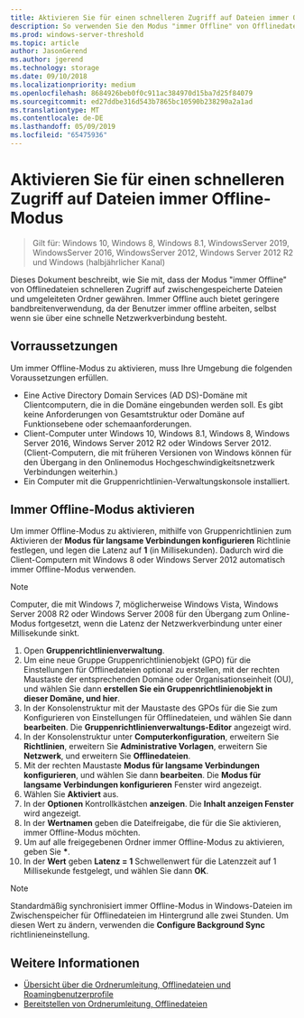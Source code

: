 ```yaml
---
title: Aktivieren Sie für einen schnelleren Zugriff auf Dateien immer Offline-Modus
description: So verwenden Sie den Modus "immer Offline" von Offlinedateien, schnelleren Zugriff auf zwischengespeicherte Dateien und umgeleiteten Ordner gewähren.
ms.prod: windows-server-threshold
ms.topic: article
author: JasonGerend
ms.author: jgerend
ms.technology: storage
ms.date: 09/10/2018
ms.localizationpriority: medium
ms.openlocfilehash: 8684926beb0f0c911ac384970d15ba7d25f84079
ms.sourcegitcommit: ed27ddbe316d543b7865bc10590b238290a2a1ad
ms.translationtype: MT
ms.contentlocale: de-DE
ms.lasthandoff: 05/09/2019
ms.locfileid: "65475936"
---
```

# <a name="enable-always-offline-mode-for-faster-access-to-files"></a>Aktivieren Sie für einen schnelleren Zugriff auf Dateien immer Offline-Modus

>Gilt für: Windows 10, Windows 8, Windows 8.1, WindowsServer 2019, WindowsServer 2016, WindowsServer 2012, Windows Server 2012 R2 und Windows (halbjährlicher Kanal)

Dieses Dokument beschreibt, wie Sie mit, dass der Modus "immer Offline" von Offlinedateien schnelleren Zugriff auf zwischengespeicherte Dateien und umgeleiteten Ordner gewähren. Immer Offline auch bietet geringere bandbreitenverwendung, da der Benutzer immer offline arbeiten, selbst wenn sie über eine schnelle Netzwerkverbindung besteht.

## <a name="prerequisites"></a>Vorraussetzungen

Um immer Offline-Modus zu aktivieren, muss Ihre Umgebung die folgenden Voraussetzungen erfüllen.

- Eine Active Directory Domain Services (AD DS)-Domäne mit Clientcomputern, die in die Domäne eingebunden werden soll. Es gibt keine Anforderungen von Gesamtstruktur oder Domäne auf Funktionsebene oder schemaanforderungen.
- Client-Computer unter Windows 10, Windows 8.1, Windows 8, Windows Server 2016, Windows Server 2012 R2 oder Windows Server 2012. (Client-Computern, die mit früheren Versionen von Windows können für den Übergang in den Onlinemodus Hochgeschwindigkeitsnetzwerk Verbindungen weiterhin.)
- Ein Computer mit die Gruppenrichtlinien-Verwaltungskonsole installiert.

## <a name="enable-always-offline-mode"></a>Immer Offline-Modus aktivieren

Um immer Offline-Modus zu aktivieren, mithilfe von Gruppenrichtlinien zum Aktivieren der **Modus für langsame Verbindungen konfigurieren** Richtlinie festlegen, und legen die Latenz auf **1** (in Millisekunden). Dadurch wird die Client-Computern mit Windows 8 oder Windows Server 2012 automatisch immer Offline-Modus verwenden.

>[!NOTE]
>Computer, die mit Windows 7, möglicherweise Windows Vista, Windows Server 2008 R2 oder Windows Server 2008 für den Übergang zum Online-Modus fortgesetzt, wenn die Latenz der Netzwerkverbindung unter einer Millisekunde sinkt.

1. Open **Gruppenrichtlinienverwaltung**.
2. Um eine neue Gruppe Gruppenrichtlinienobjekt (GPO) für die Einstellungen für Offlinedateien optional zu erstellen, mit der rechten Maustaste der entsprechenden Domäne oder Organisationseinheit (OU), und wählen Sie dann **erstellen Sie ein Gruppenrichtlinienobjekt in dieser Domäne, und hier**.
3. In der Konsolenstruktur mit der Maustaste des GPOs für die Sie zum Konfigurieren von Einstellungen für Offlinedateien, und wählen Sie dann **bearbeiten**. Die **Gruppenrichtlinienverwaltungs-Editor** angezeigt wird.
4. In der Konsolenstruktur unter **Computerkonfiguration**, erweitern Sie **Richtlinien**, erweitern Sie **Administrative Vorlagen**, erweitern Sie **Netzwerk**, und erweitern Sie **Offlinedateien**.
5. Mit der rechten Maustaste **Modus für langsame Verbindungen konfigurieren**, und wählen Sie dann **bearbeiten**. Die **Modus für langsame Verbindungen konfigurieren** Fenster wird angezeigt.
6. Wählen Sie **Aktiviert** aus.
7. In der **Optionen** Kontrollkästchen **anzeigen**. Die **Inhalt anzeigen Fenster** wird angezeigt.
8. In der **Wertnamen** geben die Dateifreigabe, die für die Sie aktivieren, immer Offline-Modus möchten.
9. Um auf alle freigegebenen Ordner immer Offline-Modus zu aktivieren, geben Sie **\***.
10. In der **Wert** geben **Latenz = 1** Schwellenwert für die Latenzzeit auf 1 Millisekunde festgelegt, und wählen Sie dann **OK**.

>[!NOTE]
>Standardmäßig synchronisiert immer Offline-Modus in Windows-Dateien im Zwischenspeicher für Offlinedateien im Hintergrund alle zwei Stunden. Um diesen Wert zu ändern, verwenden die **Configure Background Sync** richtlinieneinstellung.

## <a name="more-information"></a>Weitere Informationen

* [Übersicht über die Ordnerumleitung, Offlinedateien und Roamingbenutzerprofile](folder-redirection-rup-overview.md)
* [Bereitstellen von Ordnerumleitung, Offlinedateien](deploy-folder-redirection.md)
